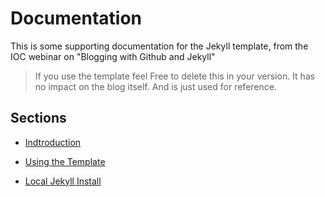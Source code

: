 # Documentation

This is some supporting documentation for the Jekyll template, from the IOC
webinar on "Blogging with Github and Jekyll"

> If you use the template feel Free to delete this in your version.
> It has no impact on the blog itself. And is just used for reference.

## Sections

- [Indtroduction](introduction.md)
- [Using the Template](gettingStarted.md)

- [Local Jekyll Install](localInstall.md)
